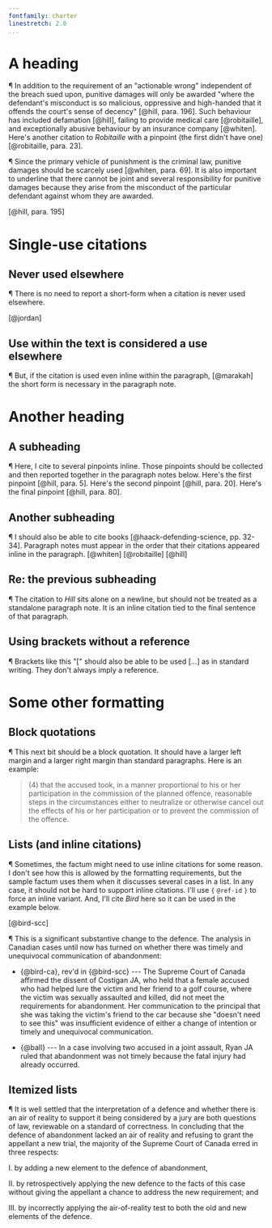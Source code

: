 ```yaml
---
fontfamily: charter
linestretch: 2.0
...
```


# A heading

¶ In addition to the requirement of an "actionable wrong" independent
of the breach sued upon, punitive damages will only be awarded "where
the defendant's misconduct is so malicious, oppressive and high-handed
that it offends the court's sense of decency" [@hill, para. 196]. Such
behaviour has included defamation [@hill], failing to provide medical
care [@robitaille], and exceptionally abusive behaviour by an
insurance company [@whiten]. Here's another citation to _Robitaille_
with a pinpoint (the first didn't have one) [@robitaille, para. 23].

¶ Since the primary vehicle of punishment is the criminal law,
punitive damages should be scarcely used [@whiten, para. 69]. It is
also important to underline that there cannot be joint and several
responsibility for punitive damages because they arise from the
misconduct of the particular defendant against whom they are awarded.

[@hill, para. 195]

# Single-use citations

## Never used elsewhere

¶ There is no need to report a short-form when a citation is never used
elsewhere.

[@jordan]

## Use within the text is considered a use elsewhere

¶ But, if the citation is used even inline within the paragraph, [@marakah] the
short form is necessary in the paragraph note.

# Another heading

## A subheading

¶ Here, I cite to several pinpoints inline. Those pinpoints should be
collected and then reported together in the paragraph notes
below. Here's the first pinpoint [@hill, para. 5]. Here's the second
pinpoint [@hill, para. 20]. Here's the final pinpoint [@hill,
para. 80].

## Another subheading

¶ I should also be able to cite books [@haack-defending-science,
pp. 32-34]. Paragraph notes must appear in the order that their
citations appeared inline in the paragraph. [@whiten] [@robitaille]
[@hill]

## Re: the previous subheading

¶ The citation to _Hill_ sits alone on a newline, but should not be
treated as a standalone paragraph note. It is an inline citation tied
to the final sentence of that paragraph.

## Using brackets without a reference

¶ Brackets like this "[" should also be able to be used [...] as in
standard writing. They don't always imply a reference.

# Some other formatting

## Block quotations

¶ This next bit should be a block quotation. It should have a larger
left margin and a larger right margin than standard paragraphs. Here
is an example:

> (4) that the accused took, in a manner proportional to his or her
participation in the commission of the planned offence, reasonable steps
in the circumstances either to neutralize or otherwise cancel out the effects
of his or her participation or to prevent the commission of the offence.

## Lists (and inline citations)

¶ Sometimes, the factum might need to use inline citations for some
reason. I don't see how this is allowed by the formatting
requirements, but the sample factum uses them when it discusses
several cases in a list. In any case, it should not be hard to support
inline citations. I'll use `{` `@ref-id` `}` to force an inline
variant. And, I'll cite _Bird_ here so it can be used in the example below.

[@bird-scc]

¶ This is a significant substantive change to the defence. The
analysis in Canadian cases until now has turned on whether there was
timely and unequivocal communication of abandonment:

* {@bird-ca}, rev'd in {@bird-scc} --- The
Supreme Court of Canada affirmed the dissent of Costigan JA, who held
that a female accused who had helped lure the victim and her friend to
a golf course, where the victim was sexually assaulted and killed, did
not meet the requirements for abandonment. Her communication to the
principal that she was taking the victim's friend to the car because
she "doesn't need to see this" was insufficient evidence of either a
change of intention or timely and unequivocal communication.

* {@ball} --- In a case involving two accused in a
joint assault, Ryan JA ruled that abandonment was not timely because
the fatal injury had already occurred.

## Itemized lists

¶ It is well settled that the interpretation of a defence and whether
there is an air of reality to support it being considered by a jury
are both questions of law, reviewable on a standard of correctness. In
concluding that the defence of abandonment lacked an air of reality
and refusing to grant the appellant a new trial, the majority of the
Supreme Court of Canada erred in three respects:

I.  by adding a new element to the defence of abandonment,

II.  by retrospectively applying the new defence to the facts of this
case without giving the appellant a chance to address the new
requirement; and

III.  by incorrectly applying the air-of-reality test to both the old
and new elements of the defence.
